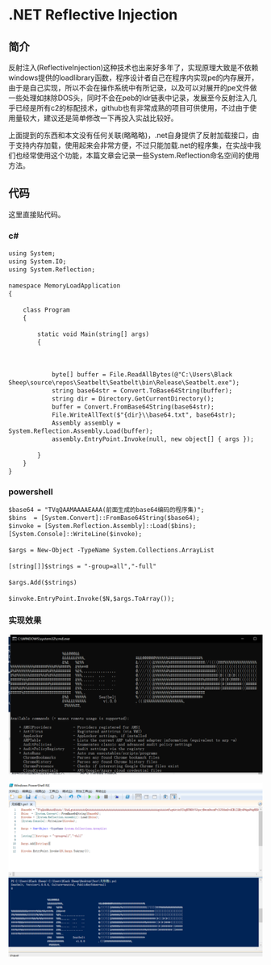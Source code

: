 # .NET Reflective Injection

## 简介

反射注入\(ReflectiveInjection\)这种技术也出来好多年了，实现原理大致是不依赖windows提供的loadlibrary函数，程序设计者自己在程序内实现pe的内存展开，由于是自己实现，所以不会在操作系统中有所记录，以及可以对展开的pe文件做一些处理如抹除DOS头，同时不会在peb的ldr链表中记录，发展至今反射注入几乎已经是所有c2的标配技术，github也有非常成熟的项目可供使用，不过由于使用量较大，建议还是简单修改一下再投入实战比较好。

上面提到的东西和本文没有任何关联\(略略略\)，.net自身提供了反射加载接口，由于支持内存加载，使用起来会非常方便，不过只能加载.net的程序集，在实战中我们也经常使用这个功能，本篇文章会记录一些System.Reflection命名空间的使用方法。

## 代码

这里直接贴代码。

### c\#

```text
using System;
using System.IO;
using System.Reflection;

namespace MemoryLoadApplication
{

    class Program
    {

        static void Main(string[] args)
        {



            byte[] buffer = File.ReadAllBytes(@"C:\Users\Black Sheep\source\repos\Seatbelt\Seatbelt\bin\Release\Seatbelt.exe");
            string base64str = Convert.ToBase64String(buffer);
            string dir = Directory.GetCurrentDirectory();
            buffer = Convert.FromBase64String(base64str);
            File.WriteAllText($"{dir}\\base64.txt", base64str);
            Assembly assembly = System.Reflection.Assembly.Load(buffer);
            assembly.EntryPoint.Invoke(null, new object[] { args });

        }
    }
}

```

### powershell

```text
$base64 = "TVqQAAMAAAAEAAA(前面生成的base64编码的程序集)";
$bins  = [System.Convert]::FromBase64String($base64);
$invoke = [System.Reflection.Assembly]::Load($bins);
[System.Console]::WriteLine($invoke);

$args = New-Object -TypeName System.Collections.ArrayList

[string[]]$strings = "-group=all","-full"

$args.Add($strings)

$invoke.EntryPoint.Invoke($N,$args.ToArray());
```

### 实现效果

![](../.gitbook/assets/image%20%28218%29.png)

![](../.gitbook/assets/image%20%28217%29.png)

